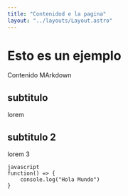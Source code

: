 ```yaml
---
title: "Contenidod e la pagina"
layout: "../layouts/Layout.astro"
---
```



# Esto es un ejemplo

Contenido MArkdown


## subtitulo

lorem


## subtitulo 2

lorem 3

``` 
javascript 
function() => {
    console.log("Hola Mundo")
}
```
